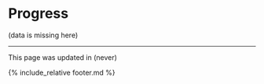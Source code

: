 # Progress

(data is missing here)

---
This page was updated in (never)

{% include_relative footer.md %}
